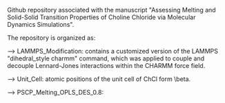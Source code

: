 Github repository associated with the manuscript "Assessing Melting and Solid-Solid Transition Properties of Choline Chloride via Molecular Dynamics Simulations".

The repository is organized as:

--> LAMMPS_Modification: contains a customized version of the LAMMPS "dihedral_style charmm" command, which was applied to couple and decouple Lennard-Jones interactions within the CHARMM force field.

--> Unit_Cell: atomic positions of the unit cell of ChCl form \beta.

--> PSCP_Melting_OPLS_DES_0.8: 
